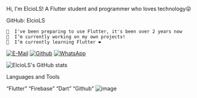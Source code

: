 Hi, 
I'm ElcioLS!
A Flutter student and programmer who loves technology😜

GitHub: ElcioLS

    🗿  I've been preparing to use Flutter, it's been over 2 years now                                      
    🔭  I’m currently working on my own projects!
    🌱  I’m currently learning Flutter ❤️

[![E-Mail](https://img.shields.io/badge/Gmail-D14836?style=for-the-badge&logo=gmail&logoColor=white)](etflutter@gmail.com) [![Github](	https://img.shields.io/badge/GitHub-100000?style=for-the-badge&logo=github&logoColor=white)](etflutter@gmail.com) 
[![WhatsApp](https://img.shields.io/badge/WhatsApp-25D366?style=for-the-badge&logo=whatsapp&logoColor=white)](https://wa.me/5511914327845)

![ElcioLS's GitHub stats](https://github-readme-stats.vercel.app/api?username=anuraghazra&show_icons=true&theme=radical)

Languages and Tools

“Flutter” “Firebase” “Dart” “Github”
![image](https://user-images.githubusercontent.com/89614792/184272539-ff206fb0-7f25-47ef-a6c9-fe5ecef3eaee.png)
